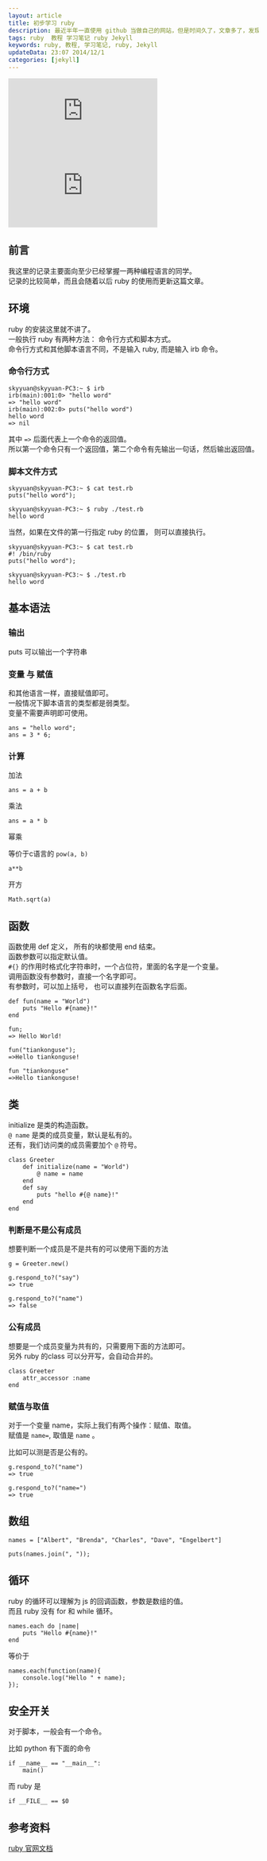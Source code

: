 ```yaml
---
layout: article
title: 初步学习 ruby
description: 最近半年一直使用 github 当做自己的网站，但是时间久了，文章多了，发现文章需要归档，分类，于是想着写个插件来完成分类和归档。又由于github 使用的是 Jekyll 模板引擎，而 Jekyll  是基于 ruby 的，于是需要了解一下 ruby 的基本语法。
tags: ruby  教程 学习笔记 ruby Jekyll
keywords: ruby, 教程, 学习笔记, ruby, Jekyll
updateData: 23:07 2014/12/1
categories: [jekyll]
---
```


![ruby1][]
![ruby2][]


## 前言

我这里的记录主要面向至少已经掌握一两种编程语言的同学。  
记录的比较简单，而且会随着以后 ruby 的使用而更新这篇文章。  

## 环境

ruby 的安装这里就不讲了。  
一般执行 ruby 有两种方法： 命令行方式和脚本方式。  
命令行方式和其他脚本语言不同，不是输入 ruby, 而是输入 irb 命令。  

### 命令行方式


```
skyyuan@skyyuan-PC3:~ $ irb
irb(main):001:0> "hello word"
=> "hello word"
irb(main):002:0> puts("hello word")
hello word
=> nil
```

其中 `=>` 后面代表上一个命令的返回值。  
所以第一个命令只有一个返回值，第二个命令有先输出一句话，然后输出返回值。  


### 脚本文件方式

```
skyyuan@skyyuan-PC3:~ $ cat test.rb
puts("hello word");

skyyuan@skyyuan-PC3:~ $ ruby ./test.rb
hello word
```

当然，如果在文件的第一行指定 ruby 的位置， 则可以直接执行。  

```
skyyuan@skyyuan-PC3:~ $ cat test.rb
#! /bin/ruby
puts("hello word");

skyyuan@skyyuan-PC3:~ $ ./test.rb
hello word
```


## 基本语法

### 输出

puts 可以输出一个字符串

### 变量 与 赋值

和其他语言一样，直接赋值即可。  
一般情况下脚本语言的类型都是弱类型。  
变量不需要声明即可使用。  

```
ans = "hello word";
ans = 3 * 6;
```


### 计算

加法  

```
ans = a + b
```

乘法  

```
ans = a * b
```

幂乘  

等价于c语言的 `pow(a, b)`

```
a**b
```  

开方  

```
Math.sqrt(a) 
```

## 函数

函数使用 def 定义， 所有的块都使用 end 结束。  
函数参数可以指定默认值。  
`#{}` 的作用时格式化字符串时，一个占位符，里面的名字是一个变量。  
调用函数没有参数时，直接一个名字即可。  
有参数时，可以加上括号， 也可以直接列在函数名字后面。  

```
def fun(name = "World")
    puts "Hello #{name}!"
end

fun; 
=> Hello World!

fun("tiankonguse");
=>Hello tiankonguse!

fun "tiankonguse"
=>Hello tiankonguse!
```

## 类


initialize 是类的构造函数。  
`@ name` 是类的成员变量，默认是私有的。  
还有，我们访问类的成员需要加个 `@` 符号。    


```
class Greeter
    def initialize(name = "World")
        @ name = name
    end
    def say
        puts "hello #{@ name}!"
    end
end
```

### 判断是不是公有成员

想要判断一个成员是不是共有的可以使用下面的方法  


```
g = Greeter.new()

g.respond_to?("say")
=> true

g.respond_to?("name")
=> false
```


### 公有成员

想要是一个成员变量为共有的，只需要用下面的方法即可。  
另外 ruby 的class 可以分开写，会自动合并的。  

```
class Greeter
    attr_accessor :name
end
```

### 赋值与取值


对于一个变量 name，实际上我们有两个操作：赋值、取值。  
赋值是 `name=`, 取值是 `name` 。  

比如可以测是否是公有的。  

```
g.respond_to?("name")
=> true

g.respond_to?("name=")
=> true
```


## 数组

```
names = ["Albert", "Brenda", "Charles", "Dave", "Engelbert"]

puts(names.join(", "));
```

## 循环

ruby 的循环可以理解为 js 的回调函数，参数是数组的值。  
而且 ruby 没有 for 和 while 循环。    

```
names.each do |name|
    puts "Hello #{name}!"
end
```
等价于

```
names.each(function(name){
    console.log("Hello " + name);
});
```

## 安全开关

对于脚本，一般会有一个命令。  

比如 python 有下面的命令

```
if __name__ == "__main__": 
    main()
```

而 ruby 是 

```
if __FILE__ == $0
```

## 参考资料

[ruby 官网文档][ruby-documentation]


[ruby-documentation]: https://www.ruby-lang.org/en/documentation/
[ruby1]: http://tiankonguse.com/lab/cloudLink/baidupan.php?url=/1915453531/1777921927.jpg
[ruby2]: http://tiankonguse.com/lab/cloudLink/baidupan.php?url=/1915453531/1780973295.jpg
